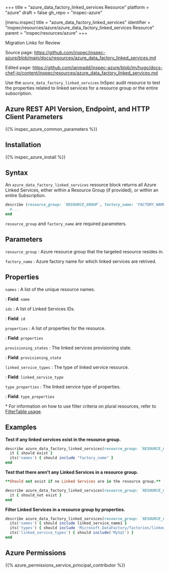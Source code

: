 +++
title = "azure_data_factory_linked_services Resource"
platform = "azure"
draft = false
gh_repo = "inspec-azure"

[menu.inspec]
title = "azure_data_factory_linked_services"
identifier = "inspec/resources/azure/azure_data_factory_linked_services Resource"
parent = "inspec/resources/azure"
+++

<div class="admonition-note">
<p class="admonition-note-title">Migration Links for Review</p>
<div class="admonition-note-text">
<p>Source page: <a href="https://github.com/inspec/inspec-azure/blob/main/docs/resources/azure_data_factory_linked_services.md">https://github.com/inspec/inspec-azure/blob/main/docs/resources/azure_data_factory_linked_services.md</a></p>
<p>Edited page: <a href="https://github.com/ianmadd/inspec-azure/blob/im/hugo/docs-chef-io/content/inspec/resources/azure_data_factory_linked_services.md">https://github.com/ianmadd/inspec-azure/blob/im/hugo/docs-chef-io/content/inspec/resources/azure_data_factory_linked_services.md</a></p>
</div>
</div>


Use the `azure_data_factory_linked_services` InSpec audit resource to test the properties related to linked services for a resource group or the entire subscription.

## Azure REST API Version, Endpoint, and HTTP Client Parameters

{{% inspec_azure_common_parameters %}}

## Installation

{{% inspec_azure_install %}}

## Syntax

An `azure_data_factory_linked_services` resource block returns all Azure Linked Services, either within a Resource Group (if provided), or within an entire Subscription.

```ruby
describe (resource_group: `RESOURCE_GROUP`, factory_name: 'FACTORY_NAME') do
  #...
end
```

`resource_group` and `factory_name` are required parameters.

## Parameters

`resource_group`
: Azure resource group that the targeted resource resides in.

`factory_name`
: Azure factory name for which linked services are retrived.

## Properties

`names`
: A list of the unique resource names.

: **Field**: `name`

`ids`
: A list of Linked Services IDs.

: **Field**: `id`

`properties`
: A list of properties for the resource.

: **Field**: `properties`

`provisioning_states`
: The linked services provisioning state.

: **Field**: `provisioning_state`

`linked_service_types`
: The type of linked service resource.

: **Field**: `linked_service_type`

`type_properties`
: The linked service type of properties.

: **Field**: `type_properties`

<superscript>*</superscript> For information on how to use filter criteria on plural resources, refer to [FilterTable usage](https://github.com/inspec/inspec/blob/master/dev-docs/filtertable-usage.md).

## Examples

**Test if any linked services exist in the resource group.**

```ruby
describe azure_data_factory_linked_services(resource_group: `RESOURCE_GROUP`, factory_name: 'FACTORY_NAME') do
  it { should exist }
  its('names') { should include "factory_name" }
end
```

**Test that there aren't any Linked Services in a resource group.**

```ruby
**Should not exist if no Linked Services are in the resource group.**

describe azure_data_factory_linked_services(resource_group: `RESOURCE_GROUP`, factory_name: 'FACTORY_NAME') do
  it { should_not exist }
end
```

**Filter Linked Services in a resource group by properties.**

```ruby
describe azure_data_factory_linked_services(resource_group: `RESOURCE_GROUP`, factory_name: 'FACTORY_NAME') do
  its('names') { should include linked_service_name1 }
  its('types') { should include 'Microsoft.DataFactory/factories/linkedservices' }
  its('linked_service_types') { should include('MySql') }
end
```

## Azure Permissions

{{% azure_permissions_service_principal_contributor %}}
